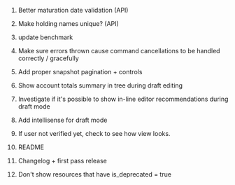 1. Better maturation date validation (API)
2. Make holding names unique? (API)

4. update benchmark
5. Make sure errors thrown cause command cancellations to be handled correctly / gracefully
6. Add proper snapshot pagination + controls
7. Show account totals summary in tree during draft editing
8. Investigate if it's possible to show in-line editor recommendations during draft mode
9. Add intellisense for draft mode
10. If user not verified yet, check to see how view looks.
11. README
12. Changelog + first pass release
13. Don't show resources that have is_deprecated = true